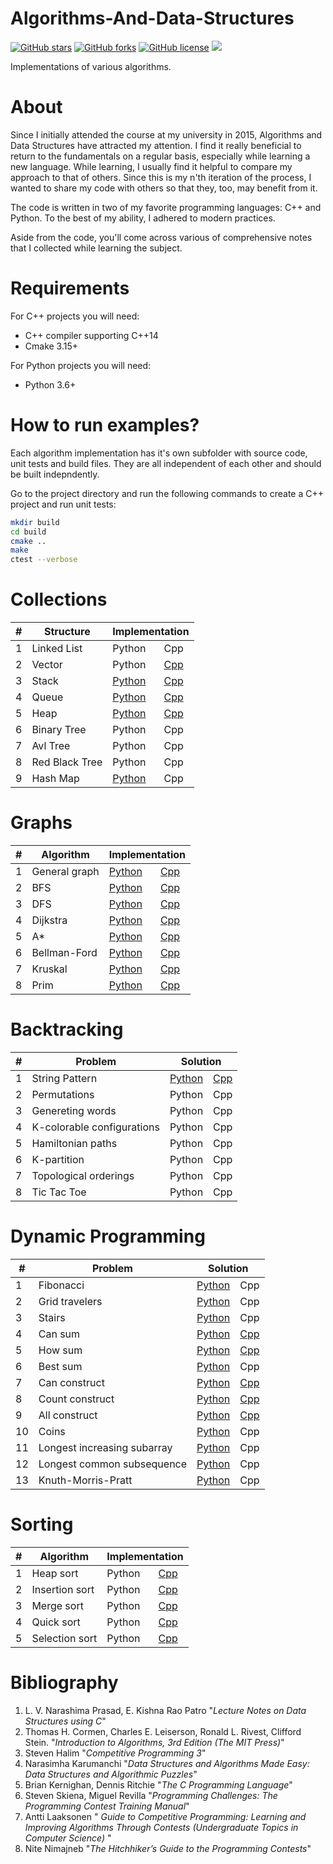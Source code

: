 # Algorithms-And-Data-Structures

<a href="https://github.com/djeada/Data-Structures/stargazers"><img alt="GitHub stars" src="https://img.shields.io/github/stars/djeada/Data-Structures"></a>
<a href="https://github.com/djeada/Data-Structures/network"><img alt="GitHub forks" src="https://img.shields.io/github/forks/djeada/Data-Structures"></a>
<a href="https://github.com/djeada/Data-Structures/blob/master/LICENSE"><img alt="GitHub license" src="https://img.shields.io/github/license/djeada/Data-Structures"></a>
<a href=""><img src="https://img.shields.io/badge/contributions-welcome-brightgreen.svg?style=flat"></a>
</div>

Implementations of various algorithms.

<h1>About</h1>

Since I initially attended the course at my university in 2015, Algorithms and Data Structures have attracted my attention. I find it really beneficial to return to the fundamentals on a regular basis, especially while learning a new language. While learning, I usually find it helpful to compare my approach to that of others. Since this is my n'th iteration of the process, I wanted to share my code with others so that they, too, may benefit from it.

The code is written in two of my favorite programming languages: C++ and Python. To the best of my ability, I adhered to modern practices.

Aside from the code, you'll come across various of comprehensive notes that I collected while learning the subject.

<h1>Requirements</h1>

For C++ projects you will need:
* C++ compiler supporting C++14
* Cmake 3.15+

For Python projects you will need:
* Python 3.6+

<h1>How to run examples?</h1>
Each algorithm implementation has it's own subfolder with source code, unit tests and build files. They are all independent of each other and should be built indepndently.

Go to the project directory and run the following commands to create a C++ project and run unit tests:

```bash
mkdir build
cd build
cmake ..
make
ctest --verbose
```
<h1>Collections</h1>
<table>
<thead>
<tr>
<th>#</th>
<th>Structure</th>
<th colspan="2">Implementation</th>
</tr>
</thead>
<tbody>
<tr>
<td>1</td>
<td>Linked List</td>
<td><a>Python</a></td>
 <td><a>Cpp</a></td> 
   </tr>
<tr>
<td>2</td>
<td>Vector</td>
<td><a>Python</a></td>
 <td><a href="https://github.com/djeada/Algorithms-And-Data-Structures/tree/master/src/collections/cpp/vector">Cpp</a></td> 
  </tr>
  <tr>
<td>3</td>
<td>Stack</td>
<td><a href="https://github.com/djeada/Algorithms-And-Data-Structures/tree/master/src/collections/python/stack">Python</a></td>
 <td><a href="https://github.com/djeada/Algorithms-And-Data-Structures/tree/master/src/collections/cpp/stack">Cpp</a></td> 
  </tr>
  
<tr>
<td>4</td>
<td>Queue</td>
<td><a href="https://github.com/djeada/Algorithms-And-Data-Structures/tree/master/src/collections/python/queue">Python</a></td>
 <td><a href="https://github.com/djeada/Algorithms-And-Data-Structures/tree/master/src/collections/cpp/queue">Cpp</a></td> 
  </tr>
  <tr>
<td>5</td>
<td>Heap</td>
<td><a href="https://github.com/djeada/Algorithms-And-Data-Structures/tree/master/src/collections/python/heap">Python</a></td>
 <td><a href="https://github.com/djeada/Algorithms-And-Data-Structures/tree/master/src/collections/cpp/heap">Cpp</a></td> 
  </tr>
  
<td>6</td>
<td>Binary Tree</td>
<td><a>Python</a></td>
 <td><a>Cpp</a></td> 
  </tr>
      <tr>
<td>7</td>
<td>Avl Tree</td>
<td><a>Python</a></td>
 <td><a>Cpp</a></td> 
  </tr>
        <tr>
<td>8</td>
<td>Red Black Tree</td>
<td><a>Python</a></td>
 <td><a>Cpp</a></td> 
  </tr>
          <tr>
<td>9</td>
<td>Hash Map</td>
<td><a href="https://github.com/djeada/Algorithms-And-Data-Structures/tree/master/src/collections/python/hashtable">Python</a></td>
 <td><a>Cpp</a></td> 
  </tr>
</tr>
</tbody>
</table>


<h1>Graphs</h1>
<table>
<thead>
<tr>
<th>#</th>
<th>Algorithm</th>
<th colspan="2">Implementation</th>
</tr>
</thead>
<tbody>
 
<tr>
<td>1</td>
<td>General graph</td>
<td><a href="https://github.com/djeada/Data-Structures/blob/master/src/graphs/python/graph">Python</a></td>
 <td><a href="https://github.com/djeada/Data-Structures/tree/master/src/graphs/cpp/graph">Cpp</a></td> 
   </tr>
<tr>
<td>2</td>
<td>BFS</td>
<td><a href="https://github.com/djeada/Algorithms-And-Data-Structures/tree/master/src/graphs/python/bfs">Python</a></td>
 <td><a href="https://github.com/djeada/Data-Structures/tree/master/src/graphs/cpp/bfs/src">Cpp</a></td> 
  </tr>
  
  <tr>
<td>3</td>
<td>DFS</td>
<td><a href="https://github.com/djeada/Algorithms-And-Data-Structures/tree/master/src/graphs/python/dfs">Python</a></td>
 <td><a href="https://github.com/djeada/Algorithms-And-Data-Structures/tree/master/src/graphs/cpp/dfs">Cpp</a></td> 
  </tr>
  
<tr>
<td>4</td>
<td>Dijkstra</td>
<td><a href="https://github.com/djeada/Data-Structures/blob/master/src/graphs/python/dijkstra">Python</a></td>
 <td><a href="https://github.com/djeada/Algorithms-And-Data-Structures/tree/master/src/graphs/cpp/dijkstra">Cpp</a></td> 
  </tr>
  <tr>
<td>5</td>
<td>A*</td>
<td><a href="https://github.com/djeada/Algorithms-And-Data-Structures/tree/master/src/graphs/python/a%20star">Python</a></td>
 <td><a href="https://github.com/djeada/Algorithms-And-Data-Structures/tree/master/src/graphs/cpp/a%20star">Cpp</a></td> 
  </tr>
      <tr>
<td>6</td>
<td>Bellman-Ford</td>
<td><a href="https://github.com/djeada/Algorithms-And-Data-Structures/tree/master/src/graphs/python/bellman%20ford">Python</a></td>
 <td><a href="https://github.com/djeada/Algorithms-And-Data-Structures/tree/master/src/graphs/cpp/bellman%20ford">Cpp</a></td> 
  </tr>
     <tr>
<td>7</td>
<td>Kruskal</td>
<td><a href="https://github.com/djeada/Algorithms-And-Data-Structures/tree/master/src/graphs/python/kruskal">Python</a></td>
 <td><a href="https://github.com/djeada/Algorithms-And-Data-Structures/tree/master/src/graphs/cpp/kruskal">Cpp</a></td> 
  </tr>
        <tr>
<td>8</td>
<td>Prim</td>
<td><a href="https://github.com/djeada/Algorithms-And-Data-Structures/tree/master/src/graphs/python/prim">Python</a></td>
 <td><a href="https://github.com/djeada/Algorithms-And-Data-Structures/tree/master/src/graphs/cpp/prim">Cpp</a></td> 
  </tr>
  
</tr>
</tbody>
</table>

<h1>Backtracking</h1>
<table>
<thead>
<tr>
<th>#</th>
<th>Problem</th>
<th colspan="2">Solution</th>
</tr>
</thead>
<tbody>
 
<tr>
<td>1</td>
<td>String Pattern</td>
<td><a href="">Python</a></td>
 <td><a href="">Cpp</a></td> 
   </tr>
<tr>
<td>2</td>
<td>Permutations</td>
<td><a>Python</a></td>
 <td><a>Cpp</a></td> 
  </tr>
  
  <tr>
<td>3</td>
<td>Genereting words</td>
<td><a>Python</a></td>
 <td><a>Cpp</a></td> 
  </tr>
  
<tr>
<td>4</td>
<td>K-colorable configurations</td>
<td><a>Python</a></td>
 <td><a>Cpp</a></td> 
  </tr>
  <tr>
<td>5</td>
<td>Hamiltonian paths</td>
<td><a>Python</a></td>
 <td><a>Cpp</a></td> 
  </tr>
    <tr>
<td>6</td>
<td>K-partition</td>
<td><a>Python</a></td>
 <td><a>Cpp</a></td> 
  </tr>
      <tr>
<td>7</td>
<td>Topological orderings</td>
<td><a>Python</a></td>
 <td><a>Cpp</a></td> 
  </tr>
        <tr>
<td>8</td>
<td>Tic Tac Toe</td>
<td><a>Python</a></td>
 <td><a>Cpp</a></td> 
  </tr>
  
</tr>
</tbody>
</table>


<h1>Dynamic Programming</h1>
<table>
<thead>
<tr>
<th>#</th>
<th>Problem</th>
<th colspan="2">Solution</th>
</tr>
</thead>
<tbody>
 
<tr>
<td>1</td>
<td>Fibonacci</td>
<td><a href="https://github.com/djeada/Algorithms-And-Data-Structures/tree/master/src/dynamic%20programming/python/fibonacci">Python</a></td>
 <td><a>Cpp</a></td> 
   </tr>
<tr>
<td>2</td>
<td>Grid travelers</td>
<td><a href="https://github.com/djeada/Algorithms-And-Data-Structures/tree/master/src/dynamic%20programming/python/grid%20traveler">Python</a></td>
 <td><a>Cpp</a></td> 
  </tr>
  
  <tr>
<td>3</td>
<td>Stairs</td>
<td><a href="https://github.com/djeada/Algorithms-And-Data-Structures/tree/master/src/dynamic%20programming/python/climbing%20stairs">Python</a></td>
 <td><a>Cpp</a></td> 
  </tr>
  
<tr>
<td>4</td>
<td>Can sum</td>
<td><a href="https://github.com/djeada/Algorithms-And-Data-Structures/tree/master/src/dynamic%20programming/python/can%20sum">Python</a></td>
 <td><a href="https://github.com/djeada/Algorithms-And-Data-Structures/tree/master/src/dynamic%20programming/cpp/can%20sum">Cpp</a></td> 
  </tr>
  <tr>
<td>5</td>
<td>How sum</td>
<td><a href="https://github.com/djeada/Algorithms-And-Data-Structures/tree/master/src/dynamic%20programming/python/how%20sum">Python</a></td>
 <td><a href="https://github.com/djeada/Algorithms-And-Data-Structures/tree/master/src/dynamic%20programming/cpp/how%20sum">Cpp</a></td> 
  </tr>
    <tr>
<td>6</td>
<td>Best sum</td>
<td><a href="https://github.com/djeada/Algorithms-And-Data-Structures/tree/master/src/dynamic%20programming/python/best%20sum">Python</a></td>
 <td><a>Cpp</a></td> 
  </tr>
      <tr>
<td>7</td>
<td>Can construct</td>
<td><a href="https://github.com/djeada/Algorithms-And-Data-Structures/tree/master/src/dynamic%20programming/python/can%20construct">Python</a></td>
 <td><a href="https://github.com/djeada/Algorithms-And-Data-Structures/tree/master/src/dynamic%20programming/cpp/can%20construct">Cpp</a></td> 
  </tr>
        <tr>
<td>8</td>
<td>Count construct</td>
<td><a href="https://github.com/djeada/Algorithms-And-Data-Structures/tree/master/src/dynamic%20programming/python/count%20construct">Python</a></td>
 <td><a href="https://github.com/djeada/Algorithms-And-Data-Structures/tree/master/src/dynamic%20programming/cpp/count%20construct">Cpp</a></td> 
  </tr>
  
   <tr>
<td>9</td>
<td>All construct</td>
<td><a href="https://github.com/djeada/Algorithms-And-Data-Structures/tree/master/src/dynamic%20programming/python/all%20construct">Python</a></td>
 <td><a href="https://github.com/djeada/Algorithms-And-Data-Structures/tree/master/src/dynamic%20programming/cpp/all%20construct">Cpp</a></td> 
  </tr>
 
   <tr>
<td>10</td>
<td>Coins</td>
<td><a href="https://github.com/djeada/Algorithms-And-Data-Structures/tree/master/src/dynamic%20programming/python/coins">Python</a></td>
 <td><a>Cpp</a></td> 
  </tr>
    <tr>
<td>11</td>
<td>Longest increasing subarray</td>
<td><a href="https://github.com/djeada/Algorithms-And-Data-Structures/tree/master/src/dynamic%20programming/python/longest%20increasing%20subarray">Python</a></td>
 <td><a>Cpp</a></td> 
  </tr>
      <tr>
<td>12</td>
<td>Longest common subsequence</td>
<td><a href="https://github.com/djeada/Algorithms-And-Data-Structures/tree/master/src/dynamic%20programming/python/longest%20common%20subsequence">Python</a></td>
 <td><a>Cpp</a></td> 
  </tr>
        <tr>
<td>13</td>
<td>Knuth-Morris-Pratt</td>
<td><a href="https://github.com/djeada/Algorithms-And-Data-Structures/tree/master/src/dynamic%20programming/python/kmp">Python</a></td>
 <td><a>Cpp</a></td> 
  </tr>
  
</tr>
</tbody>
</table>

<h1>Sorting</h1>
<table>
<thead>
<tr>
<th>#</th>
<th>Algorithm</th>
<th colspan="2">Implementation</th>
</tr>
</thead>
<tbody>
 
<tr>
<td>1</td>
<td>Heap sort</td>
<td><a>Python</a></td>
<td><a href="https://github.com/djeada/Algorithms-And-Data-Structures/tree/master/src/sorting/cpp/heap%20sort">Cpp</a></td> 
</tr>
<tr>
<td>2</td>
<td>Insertion sort</td>
<td><a>Python</a></td>
<td><a href="https://github.com/djeada/Algorithms-And-Data-Structures/tree/master/src/sorting/cpp/insertion%20sort">Cpp</a></td> 
</tr>
<tr>
<td>3</td>
<td>Merge sort</td>
<td><a>Python</a></td>
<td><a href="https://github.com/djeada/Algorithms-And-Data-Structures/tree/master/src/sorting/cpp/merge%20sort">Cpp</a></td> 
</tr>  
<tr>
<td>4</td>
<td>Quick sort</td>
<td><a>Python</a></td>
<td><a href="https://github.com/djeada/Algorithms-And-Data-Structures/tree/master/src/sorting/cpp/quick%20sort">Cpp</a></td> 
</tr>
<tr>
<td>5</td>
<td>Selection sort</td>
<td><a>Python</a></td>
<td><a href="https://github.com/djeada/Algorithms-And-Data-Structures/tree/master/src/sorting/cpp/selection%20sort">Cpp</a></td> 
</tr>
</tbody>
</table>

<h1>Bibliography </h1>

<ol>
  <li>L. V. Narashima Prasad, E. Kishna Rao Patro "<i>Lecture Notes on Data Structures using C</i>" </li>
  <li>Thomas H. Cormen, Charles E. Leiserson, Ronald L. Rivest, Clifford Stein. "<i>Introduction to Algorithms, 3rd Edition (The MIT Press)</i>"</li>  
  <li>Steven Halim "<i>Competitive Programming 3</i>" </li>
  <li>Narasimha Karumanchi "<i>Data Structures and Algorithms Made Easy: Data Structures and Algorithmic Puzzles</i>" </li>
  <li>Brian Kernighan, Dennis Ritchie "<i>The C Programming Language</i>" </li>  
  <li>Steven Skiena, Miguel Revilla "<i>Programming Challenges: The Programming Contest Training Manual</i>" </li>  
  <li>Antti Laaksonen "<i>  Guide to Competitive Programming: Learning and Improving Algorithms Through Contests (Undergraduate Topics in Computer Science) </i>" </li>  
  <li>Nite Nimajneb "<i>The Hitchhiker’s Guide to the Programming Contests</i>" </li>  
</ol>


